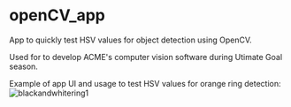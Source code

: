 # openCV_app
App to quickly test HSV values for object detection using OpenCV.


Used for to develop ACME's computer vision software during Utimate Goal season.

Example of app UI and usage to test HSV values for orange ring detection:
![blackandwhitering1](https://user-images.githubusercontent.com/55860847/202789247-a874dbd2-63ca-4b4f-b922-8932dd4e8e8a.png)

